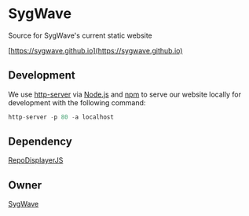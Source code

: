 # SygWave

Source for SygWave's current static website

[https://sygwave.github.io](https://sygwave.github.io)

## Development

We use [http-server](https://www.npmjs.com/package/http-server) via [Node.js](https://nodejs.org/en/) and [npm](https://www.npmjs.com/) to serve our website locally for development with the following command:

```javascript
http-server -p 80 -a localhost
```

## Dependency

[RepoDisplayerJS](https://github.com/magarenzo/RepoDisplayerJS)

## Owner

[SygWave](https://sygwave.github.io)
